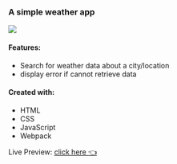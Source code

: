 ### A simple weather app

![](preview.gif)

#### Features:

- Search for weather data about a city/location
- display error if cannot retrieve data

#### Created with:

- HTML
- CSS
- JavaScript
- Webpack

Live Preview: [click here :point_left:](https://sanjero20.github.io/weather-app/)
